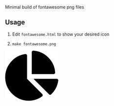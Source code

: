  Minimal build of fontawesome png files
 
 ## Usage

1. Edit `fontawesome.html` to show your desired icon

2. `make fontawesome.png`

<img src="https://github.com/jsta/fontawesome/blob/master/fontawesome.png">